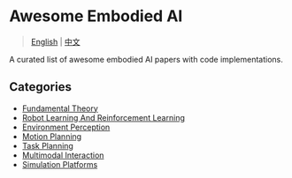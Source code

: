 # Awesome Embodied AI

> [English](index.md) | [中文](index_cn.md)

A curated list of awesome embodied AI papers with code implementations.

## Categories

- [Fundamental Theory](fundamental_theory.md)
- [Robot Learning And Reinforcement Learning](robot_learning_and_reinforcement_learning.md)
- [Environment Perception](environment_perception.md)
- [Motion Planning](motion_planning.md)
- [Task Planning](task_planning.md)
- [Multimodal Interaction](multimodal_interaction.md)
- [Simulation Platforms](simulation_platforms.md)
